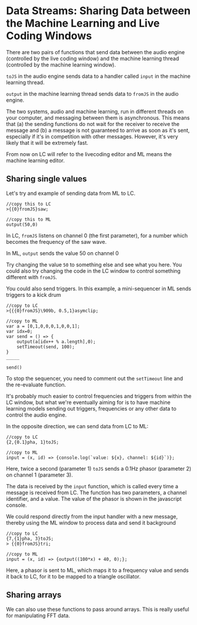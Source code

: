 # Data Streams: Sharing Data between the Machine Learning and Live Coding Windows

There are two pairs of functions that send data between the audio engine (controlled by the live coding window) and the machine learning thread (controlled by the machine learning window).

```toJS``` in the audio engine sends data to a handler called ```input``` in the machine learning thread.

```output``` in the machine learning thread sends data to ```fromJS``` in the audio engine.

The two systems, audio and machine learning, run in different threads on your computer, and messaging between them is asynchronous.  This means that (a) the sending functions do not wait for the receiver to receive the message and (b) a message is not guaranteed to arrive as soon as it's sent, especially if it's in competition with other messages. However, it's very likely that it will be extremely fast.  

From now on LC will refer to the livecoding editor and ML means the machine learning editor.

## Sharing single values

Let's try and example of sending data from ML to LC.

```
//copy this to LC
>{{0}fromJS}saw;
```

```
//copy this to ML
output(50,0)
```

In LC, ```fromJS``` listens on channel 0 (the first parameter), for a number which becomes the frequency of the saw wave.

In ML, ```output``` sends the value 50 on channel 0

Try changing the value ```50``` to something else and see what you here.  You could also try changing the code in the LC window to control something different with ```fromJS```.


You could also send triggers. In this example, a mini-sequencer in ML sends triggers to a kick drum

```
//copy to LC
>{{{0}fromJS}\909b, 0.5,1}asymclip;
```

```
//copy to ML
var a = [0,1,0,0,0,1,0,0,1];
var idx=0;
var send = () => {
	output(a[idx++ % a.length],0);
	setTimeout(send, 100);
}
_____

send()
```

To stop the sequencer, you need to comment out the ```setTimeout``` line and the re-evaluate function.   

It's probably much easier to control frequencies and triggers from within the LC window, but what we're eventually aiming for is to have machine learning models sending out triggers, frequencies or any other data to control the audio engine.

In the opposite direction, we can send data from LC to ML:


```
//copy to LC
{2,{0.1}pha, 1}toJS;
```

```
//copy to ML
input = (x, id) => {console.log(`value: ${x}, channel: ${id}`)};
```

Here, twice a second (parameter 1) ```toJS``` sends a 0.1Hz phasor (parameter 2) on channel 1 (parameter 3).

The data is received by the ```input``` function, which is called every time a message is received from LC.  The function has two parameters, a channel identifier, and a value. The value of the phasor is shown in the javascript console.



We could respond directly from the input handler with a new message, thereby using the ML window to process data and send it background

```
//copy to LC
{7,{1}pha, 3}toJS;
> {{0}fromJS}tri;
```

```
//copy to ML
input = (x, id) => {output((100*x) + 40, 0);};
```

Here, a phasor is sent to ML, which maps it to a frequency value and sends it back to LC, for it to be mapped to a triangle oscillator.


## Sharing arrays

We can also use these functions to pass around arrays. This is really useful for manipulating FFT data.
